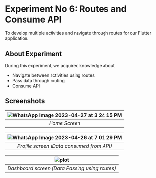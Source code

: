 # Experiment No 6: Routes and Consume API 

To develop multiple activities and navigate through routes for our Flutter application.

## About Experiment

During this experiment, we acquired knowledge about
* Navigate between activities using routes
* Pass data through routing
* Consume API

## Screenshots

|![WhatsApp Image 2023-04-27 at 3 24 15 PM](https://user-images.githubusercontent.com/78201104/234844388-eef3eaab-25b9-4937-ab39-bd5d981ad9b2.jpeg)|
|:--:|
| *Home Screen* |

|![WhatsApp Image 2023-04-26 at 7 01 29 PM](https://user-images.githubusercontent.com/78201104/234844496-91d202b8-53d7-427b-b22c-6835b23ac5e9.jpeg) |
|:--:|
| *Profile screen (Data consumed from API)* |

|![plot](./assets/screenshots/screenshot_3.png?raw=true) |
|:--:|
| *Dashboard screen (Data Passing using routes)* |

